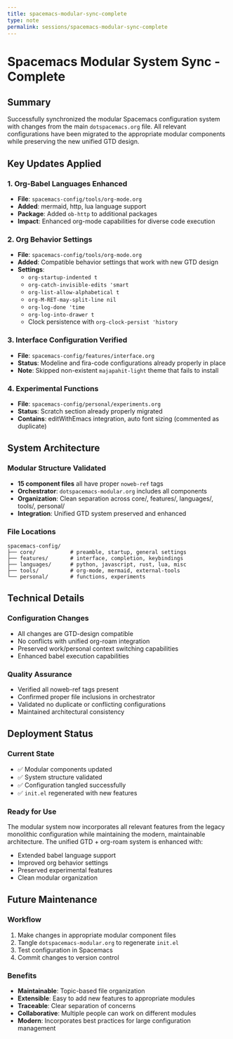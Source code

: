 ```yaml
---
title: spacemacs-modular-sync-complete
type: note
permalink: sessions/spacemacs-modular-sync-complete
---
```


# Spacemacs Modular System Sync - Complete

## Summary
Successfully synchronized the modular Spacemacs configuration system with changes from the main `dotspacemacs.org` file. All relevant configurations have been migrated to the appropriate modular components while preserving the new unified GTD design.

## Key Updates Applied

### 1. Org-Babel Languages Enhanced
- **File**: `spacemacs-config/tools/org-mode.org`
- **Added**: mermaid, http, lua language support
- **Package**: Added `ob-http` to additional packages
- **Impact**: Enhanced org-mode capabilities for diverse code execution

### 2. Org Behavior Settings
- **File**: `spacemacs-config/tools/org-mode.org` 
- **Added**: Compatible behavior settings that work with new GTD design
- **Settings**: 
  - `org-startup-indented t`
  - `org-catch-invisible-edits 'smart`
  - `org-list-allow-alphabetical t`
  - `org-M-RET-may-split-line nil`
  - `org-log-done 'time`
  - `org-log-into-drawer t`
  - Clock persistence with `org-clock-persist 'history`

### 3. Interface Configuration Verified
- **File**: `spacemacs-config/features/interface.org`
- **Status**: Modeline and fira-code configurations already properly in place
- **Note**: Skipped non-existent `majapahit-light` theme that fails to install

### 4. Experimental Functions
- **File**: `spacemacs-config/personal/experiments.org`
- **Status**: Scratch section already properly migrated
- **Contains**: editWithEmacs integration, auto font sizing (commented as duplicate)

## System Architecture

### Modular Structure Validated
- **15 component files** all have proper `noweb-ref` tags
- **Orchestrator**: `dotspacemacs-modular.org` includes all components
- **Organization**: Clean separation across core/, features/, languages/, tools/, personal/
- **Integration**: Unified GTD system preserved and enhanced

### File Locations
```
spacemacs-config/
├── core/           # preamble, startup, general settings
├── features/       # interface, completion, keybindings  
├── languages/      # python, javascript, rust, lua, misc
├── tools/          # org-mode, mermaid, external-tools
└── personal/       # functions, experiments
```

## Technical Details

### Configuration Changes
- All changes are GTD-design compatible
- No conflicts with unified org-roam integration
- Preserved work/personal context switching capabilities
- Enhanced babel execution capabilities

### Quality Assurance
- Verified all noweb-ref tags present
- Confirmed proper file inclusions in orchestrator
- Validated no duplicate or conflicting configurations
- Maintained architectural consistency

## Deployment Status

### Current State
- ✅ Modular components updated
- ✅ System structure validated  
- ✅ Configuration tangled successfully
- ✅ `init.el` regenerated with new features

### Ready for Use
The modular system now incorporates all relevant features from the legacy monolithic configuration while maintaining the modern, maintainable architecture. The unified GTD + org-roam system is enhanced with:

- Extended babel language support
- Improved org behavior settings
- Preserved experimental features
- Clean modular organization

## Future Maintenance

### Workflow
1. Make changes in appropriate modular component files
2. Tangle `dotspacemacs-modular.org` to regenerate `init.el`
3. Test configuration in Spacemacs
4. Commit changes to version control

### Benefits
- **Maintainable**: Topic-based file organization
- **Extensible**: Easy to add new features to appropriate modules
- **Traceable**: Clear separation of concerns
- **Collaborative**: Multiple people can work on different modules
- **Modern**: Incorporates best practices for large configuration management